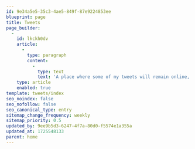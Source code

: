```yaml
---
id: 9e34a5e5-35c3-4ae5-849f-87e9224853ee
blueprint: page
title: Tweets
page_builder:
  -
    id: lkckh0dv
    article:
      -
        type: paragraph
        content:
          -
            type: text
            text: 'A place where some of my tweets will remain online, after deactivating and clearing my Twitter account in November 2022.'
    type: article
    enabled: true
template: tweets/index
seo_noindex: false
seo_nofollow: false
seo_canonical_type: entry
sitemap_change_frequency: weekly
sitemap_priority: 0.5
updated_by: 9ee9b5d3-6247-4f7a-80d0-f5574e1a355a
updated_at: 1725548133
parent: home
---
```

